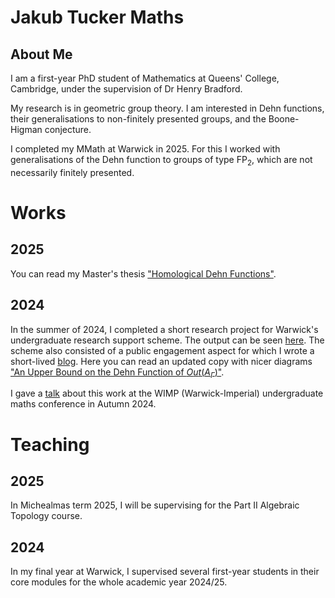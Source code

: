 # Jakub Tucker Maths
## About Me

I am a first-year PhD student of Mathematics at Queens' College, Cambridge, under the supervision of Dr Henry Bradford.

My research is in geometric group theory. I am interested in Dehn functions, their generalisations to non-finitely presented groups, and the Boone-Higman conjecture.

I completed my MMath at Warwick in 2025. For this I worked with generalisations of the Dehn function to groups of type FP<sub>2</sub>, which are not necessarily finitely presented.

# Works
## 2025
You can read my Master's thesis <a href="pdf/masters.pdf">"Homological Dehn Functions"</a>.
## 2024
In the summer of 2024, I completed a short research project for Warwick's undergraduate research support scheme. The output can be seen <a href="https://urss.warwick.ac.uk/items/show/599">here</a>. The scheme also consisted of a public engagement aspect for which I wrote a short-lived <a href="https://tucker-urss2024.blogspot.com/">blog</a>. Here you can read an updated copy with nicer diagrams <a href="pdf/ursspaper.pdf">"An Upper Bound on the Dehn Function of $Out(A_\Gamma)$"</a>.

I gave a <a href="https://echo360.org.uk/media/8ffbe461-8ab8-4029-ac14-acdd4c4d2cfe/public">talk</a> about this work at the WIMP (Warwick-Imperial) undergraduate maths conference in Autumn 2024.

# Teaching
## 2025
In Michealmas term 2025, I will be supervising for the Part II Algebraic Topology course.
## 2024
In my final year at Warwick, I supervised several first-year students in their core modules for the whole academic year 2024/25.
